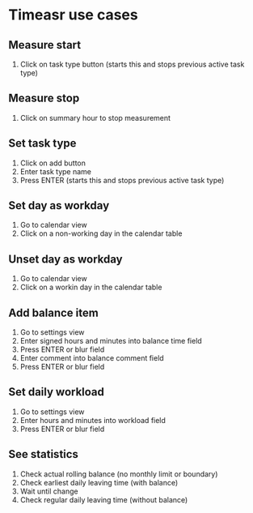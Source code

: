 # Timeasr use cases

## Measure start

1. Click on task type button (starts this and stops previous active task type)

## Measure stop

1. Click on summary hour to stop measurement

## Set task type

1. Click on add button
1. Enter task type name
1. Press ENTER (starts this and stops previous active task type)

## Set day as workday

1. Go to calendar view
1. Click on a non-working day in the calendar table

## Unset day as workday

1. Go to calendar view
1. Click on a workin day in the calendar table

## Add balance item

1. Go to settings view
1. Enter signed hours and minutes into balance time field
1. Press ENTER or blur field
1. Enter comment into balance comment field
1. Press ENTER or blur field

## Set daily workload

1. Go to settings view
1. Enter hours and minutes into workload field
1. Press ENTER or blur field

## See statistics

1. Check actual rolling balance (no monthly limit or boundary)
1. Check earliest daily leaving time (with balance)
1. Wait until change
1. Check regular daily leaving time (without balance)

